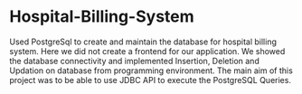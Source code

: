 # Hospital-Billing-System
Used PostgreSql to create and maintain the                                  database for hospital billing system. Here we did                                  not create a frontend for our application.                                 We showed the database connectivity and                                  implemented Insertion, Deletion and Updation                                  on database from programming environment.                                  The main aim of this project was to be able to                                  use JDBC API to execute the PostgreSQL                                  Queries.
